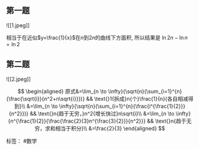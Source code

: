 ## 第一题
![[1.jpeg]]

相当于在近似$y=\frac{1}{x}$在$n$到$2n$的曲线下方面积, 所以结果是 $\ln{2n}-\ln{n}=\ln{2}$

## 第二题

![[2.jpeg]]

$$
\begin{aligned}
原式&=\lim_{n \to \infty}{\sqrt{n}(\sum_{i=1}^{n}{\frac{\sqrt{i}}{n^2+n\sqrt{i}}})} && \text{}1{拆成}n{个}\frac{1}{n}{各自相减得到}\\
&=\lim_{n \to \infty}{\sqrt{n}(\sum_{i=1}^{n}{\frac{i^{\frac{1}{2}}}{n^2}})} && \text{}n{趋于无穷，}n^2{增长快过}n\sqrt{i}\\
&=\lim_{n \to \infty}{n^{\frac{1}{2}}{\frac{\frac{2}{3}n^{\frac{3}{2}}}{n^2}}} && \text{}n{趋于无穷，求和相当于积分}\\
&=\frac{2}{3}
\end{aligned}
$$

标签：
#数学

